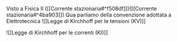 Visto a Fisica II ([[Corrente stazionaria#^f508df]])([[Corrente stazionaria#^4ba903]])
Qua parliamo della convenzione adottata a Elettrotecnica
![[Legge di Kirchhoff per le tensioni (KV)]]

![[Legge di Kirchhoff per le correnti (KI)]]